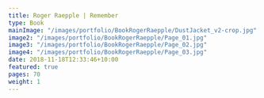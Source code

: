 ```yaml
---
title: Roger Raepple | Remember
type: Book
mainImage: "/images/portfolio/BookRogerRaepple/DustJacket_v2-crop.jpg"
image2: "/images/portfolio/BookRogerRaepple/Page_01.jpg"
image3: "/images/portfolio/BookRogerRaepple/Page_02.jpg"
image4: "/images/portfolio/BookRogerRaepple/Page_03.jpg"
date: 2018-11-18T12:33:46+10:00
featured: true
pages: 70
weight: 1
---
```

